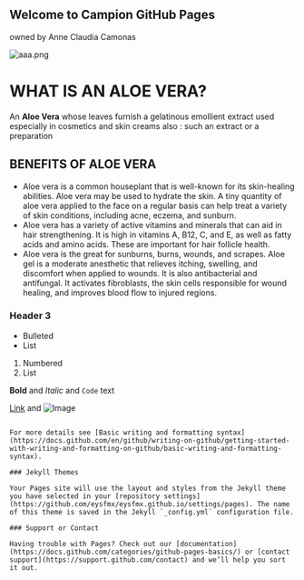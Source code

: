 ## Welcome to Campion GitHub Pages
owned by Anne Claudia Camonas

![aaa.png](https://github.com/eysfmx/eysfmx.github.io/blob/main/aaa.png)


# WHAT IS AN ALOE VERA?
An **Aloe Vera** whose leaves furnish a gelatinous emollient extract used especially in cosmetics and skin creams also : such an extract or a preparation

## BENEFITS OF ALOE VERA
- Aloe vera is a common houseplant that is well-known for its skin-healing abilities. Aloe vera may be used to hydrate the skin. A tiny quantity of aloe vera applied to the face on a regular basis can help treat a variety of skin conditions, including acne, eczema, and sunburn.
- Aloe vera has a variety of active vitamins and minerals that can aid in hair strengthening. It is high in vitamins A, B12, C, and E, as well as fatty acids and amino acids. These are important for hair follicle health.
- Aloe vera is the great for sunburns, burns, wounds, and scrapes. Aloe gel is a moderate anesthetic that relieves itching, swelling, and discomfort when applied to wounds. It is also antibacterial and antifungal. It activates fibroblasts, the skin cells responsible for wound healing, and improves blood flow to injured regions.

### Header 3

- Bulleted
- List

1. Numbered
2. List

**Bold** and _Italic_ and `Code` text

[Link](url) and ![Image](src)
```

For more details see [Basic writing and formatting syntax](https://docs.github.com/en/github/writing-on-github/getting-started-with-writing-and-formatting-on-github/basic-writing-and-formatting-syntax).

### Jekyll Themes

Your Pages site will use the layout and styles from the Jekyll theme you have selected in your [repository settings](https://github.com/eysfmx/eysfmx.github.io/settings/pages). The name of this theme is saved in the Jekyll `_config.yml` configuration file.

### Support or Contact

Having trouble with Pages? Check out our [documentation](https://docs.github.com/categories/github-pages-basics/) or [contact support](https://support.github.com/contact) and we’ll help you sort it out.
